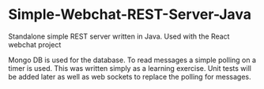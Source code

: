 # Simple-Webchat-REST-Server-Java
Standalone simple REST server written in Java.  Used with the React webchat project

Mongo DB is used for the database.
To read messages a simple polling on a timer is used.
This was written simply as a learning exercise.  Unit tests will be added later as well as web sockets to replace the polling for messages.
